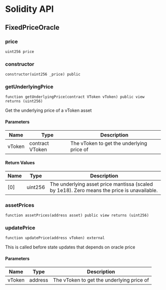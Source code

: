 # Solidity API

## FixedPriceOracle

### price

```solidity
uint256 price
```

### constructor

```solidity
constructor(uint256 _price) public
```

### getUnderlyingPrice

```solidity
function getUnderlyingPrice(contract VToken vToken) public view returns (uint256)
```

Get the underlying price of a vToken asset

#### Parameters

| Name | Type | Description |
| ---- | ---- | ----------- |
| vToken | contract VToken | The vToken to get the underlying price of |

#### Return Values

| Name | Type | Description |
| ---- | ---- | ----------- |
| [0] | uint256 | The underlying asset price mantissa (scaled by 1e18).  Zero means the price is unavailable. |

### assetPrices

```solidity
function assetPrices(address asset) public view returns (uint256)
```

### updatePrice

```solidity
function updatePrice(address vToken) external
```

This is called before state updates that depends on oracle price

#### Parameters

| Name | Type | Description |
| ---- | ---- | ----------- |
| vToken | address | The vToken to get the underlying price of |

